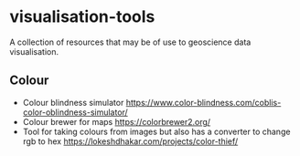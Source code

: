 # visualisation-tools

A collection of resources that may be of use to geoscience data visualisation. 

## Colour


- Colour blindness simulator https://www.color-blindness.com/coblis-color-oblindness-simulator/
- Colour brewer for maps https://colorbrewer2.org/
- Tool for taking colours from images but also has a converter to change rgb to hex https://lokeshdhakar.com/projects/color-thief/